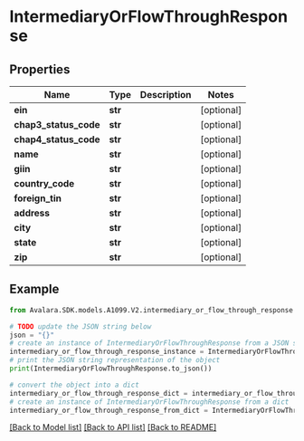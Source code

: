 # IntermediaryOrFlowThroughResponse


## Properties

Name | Type | Description | Notes
------------ | ------------- | ------------- | -------------
**ein** | **str** |  | [optional] 
**chap3_status_code** | **str** |  | [optional] 
**chap4_status_code** | **str** |  | [optional] 
**name** | **str** |  | [optional] 
**giin** | **str** |  | [optional] 
**country_code** | **str** |  | [optional] 
**foreign_tin** | **str** |  | [optional] 
**address** | **str** |  | [optional] 
**city** | **str** |  | [optional] 
**state** | **str** |  | [optional] 
**zip** | **str** |  | [optional] 

## Example

```python
from Avalara.SDK.models.A1099.V2.intermediary_or_flow_through_response import IntermediaryOrFlowThroughResponse

# TODO update the JSON string below
json = "{}"
# create an instance of IntermediaryOrFlowThroughResponse from a JSON string
intermediary_or_flow_through_response_instance = IntermediaryOrFlowThroughResponse.from_json(json)
# print the JSON string representation of the object
print(IntermediaryOrFlowThroughResponse.to_json())

# convert the object into a dict
intermediary_or_flow_through_response_dict = intermediary_or_flow_through_response_instance.to_dict()
# create an instance of IntermediaryOrFlowThroughResponse from a dict
intermediary_or_flow_through_response_from_dict = IntermediaryOrFlowThroughResponse.from_dict(intermediary_or_flow_through_response_dict)
```
[[Back to Model list]](../README.md#documentation-for-models) [[Back to API list]](../README.md#documentation-for-api-endpoints) [[Back to README]](../README.md)


